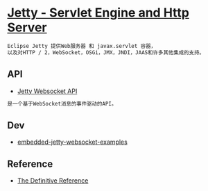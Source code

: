 # [Jetty -  Servlet Engine and Http Server](https://www.eclipse.org/jetty/)
```md
Eclipse Jetty 提供Web服务器 和 javax.servlet 容器，
以及对HTTP / 2，WebSocket，OSGi，JMX，JNDI，JAAS和许多其他集成的支持。
```

## API
* [Jetty Websocket API](https://www.eclipse.org/jetty/documentation/9.4.x/websocket-jetty.html)
```md
是一个基于WebSocket消息的事件驱动的API。
```

## Dev
* [embedded-jetty-websocket-examples](https://github.com/jetty-project/embedded-jetty-websocket-examples)

## Reference
* [The Definitive Reference](https://www.eclipse.org/jetty/documentation/9.4.x/)